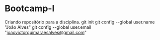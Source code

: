 # Bootcamp-I
Criando repositório para a disciplina.
git init
git config --global user.name "João Alves"
git config --global user.email "joaovictorguimaraesalves@gmail.com"

